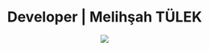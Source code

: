 <h1 align="center">Developer | Melihşah TÜLEK</h1>
<p align="center">
  <img src="https://madewithlove.now.sh/tr?heart=true&template=for-the-badge" />
</p>
